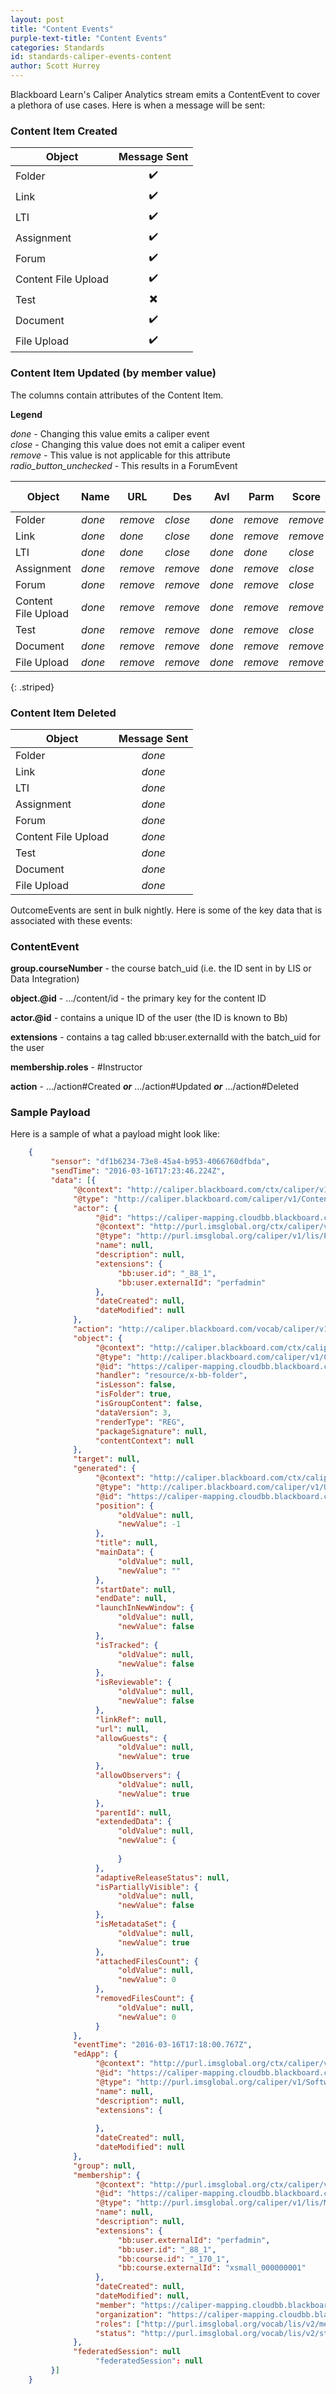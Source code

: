 ```yaml
---
layout: post
title: "Content Events" 
purple-text-title: "Content Events"
categories: Standards
id: standards-caliper-events-content
author: Scott Hurrey
---
```


Blackboard Learn's Caliper Analytics stream emits a ContentEvent to cover a
plethora of use cases. Here is when a message will be sent:


### Content Item Created

| Object | Message Sent |
| ------ |:------------:|
| Folder | :heavy_check_mark: |
| Link | :heavy_check_mark: |
| LTI | :heavy_check_mark: |
| Assignment | :heavy_check_mark: |
| Forum |:heavy_check_mark:  |
| Content File Upload | :heavy_check_mark: |
| Test | :heavy_multiplication_x: |
| Document | :heavy_check_mark: |
| File Upload | :heavy_check_mark: |

### Content Item Updated (by member value)

The columns contain attributes of the Content Item. 

**Legend**

<i class="material-icons">done</i> - Changing this value emits a caliper event<br />
<i class="material-icons">close</i> - Changing this value does not emit a caliper event<br />
<i class="material-icons">remove</i> - This value is not applicable for this attribute<br />
<i class="material-icons">radio_button_unchecked</i> - This results in a ForumEvent<br />

|  Object               |  Name                                  |  URL                                     |  Des                                     |  Avl                                   |  Parm                                    |  Score                                   |  Due   Date                              |  Start Date                            |  End   Date                            |  Disc                                                    |  Grp                                     |  Inst                                    |  Qs                                      |
|-----------------------|----------------------------------------|------------------------------------------|------------------------------------------|----------------------------------------|------------------------------------------|------------------------------------------|------------------------------------------|----------------------------------------|----------------------------------------|----------------------------------------------------------|------------------------------------------|------------------------------------------|------------------------------------------|
|  Folder               |  <i   class="material-icons">done</i>  |  <i   class="material-icons">remove</i>  |  <i   class="material-icons">close</i>   |  <i   class="material-icons">done</i>  |  <i   class="material-icons">remove</i>  |  <i   class="material-icons">remove</i>  |  <i   class="material-icons">remove</i>  |  <i   class="material-icons">done</i>  |  <i   class="material-icons">done</i>  |  <i   class="material-icons">close</i>                   |  <i   class="material-icons">remove</i>  |  <i   class="material-icons">remove</i>  |                                          |
|  Link                 |  <i   class="material-icons">done</i>  |  <i   class="material-icons">done</i>    |  <i   class="material-icons">close</i>   |  <i   class="material-icons">done</i>  |  <i   class="material-icons">remove</i>  |  <i   class="material-icons">remove</i>  |  <i   class="material-icons">remove</i>  |  <i   class="material-icons">done</i>  |  <i   class="material-icons">done</i>  |  <i   class="material-icons">close</i>                   |  <i   class="material-icons">remove</i>  |  <i   class="material-icons">remove</i>  |                                          |
|  LTI                  |  <i   class="material-icons">done</i>  |  <i   class="material-icons">done</i>    |  <i   class="material-icons">close</i>   |  <i   class="material-icons">done</i>  |  <i   class="material-icons">done</i>    |  <i   class="material-icons">close</i>   |  <i   class="material-icons">close</i>   |  <i   class="material-icons">done</i>  |  <i   class="material-icons">done</i>  |  <i   class="material-icons">radio_button_unchecked</i>  |  <i   class="material-icons">remove</i>  |  <i   class="material-icons">remove</i>  |  <i   class="material-icons">remove</i>  |
|  Assignment           |  <i   class="material-icons">done</i>  |  <i   class="material-icons">remove</i>  |  <i   class="material-icons">remove</i>  |  <i   class="material-icons">done</i>  |  <i   class="material-icons">remove</i>  |  <i   class="material-icons">close</i>   |  <i   class="material-icons">close</i>   |  <i   class="material-icons">done</i>  |  <i   class="material-icons">done</i>  |  <i   class="material-icons">radio_button_unchecked</i>  |  <i   class="material-icons">close</i>   |  <i   class="material-icons">done</i>    |  <i   class="material-icons">remove</i>  |
|  Forum                | <i class="material-icons">done</i>     |  <i   class="material-icons">remove</i>  |  <i   class="material-icons">remove</i>  |  <i   class="material-icons">done</i>  |  <i   class="material-icons">remove</i>  |  <i   class="material-icons">close</i>   |  <i   class="material-icons">close</i>   |  <i   class="material-icons">done</i>  |  <i   class="material-icons">done</i>  |  <i   class="material-icons">close</i>                   |  <i   class="material-icons">remove</i>  |  <i   class="material-icons">remove</i>  |  <i   class="material-icons">remove</i>  |
|  Content File Upload  |  <i   class="material-icons">done</i>  |  <i   class="material-icons">remove</i>  |  <i   class="material-icons">remove</i>  |  <i   class="material-icons">done</i>  |  <i   class="material-icons">remove</i>  |  <i   class="material-icons">remove</i>  |  <i   class="material-icons">remove</i>  |  <i   class="material-icons">done</i>  |  <i   class="material-icons">done</i>  |  <i   class="material-icons">close</i>                   |  <i   class="material-icons">remove</i>  |  <i   class="material-icons">done</i>    |  <i   class="material-icons">remove</i>  |
|  Test                 |  <i   class="material-icons">done</i>  |  <i   class="material-icons">remove</i>  |  <i   class="material-icons">remove</i>  |  <i   class="material-icons">done</i>  |  <i   class="material-icons">remove</i>  |  <i   class="material-icons">close</i>   |  <i   class="material-icons">close</i>   |  <i   class="material-icons">done</i>  |  <i   class="material-icons">done</i>  |  <i   class="material-icons">radio_button_unchecked</i>  |  <i   class="material-icons">close</i>   |  <i   class="material-icons">close</i>   |  <i   class="material-icons">close</i>   |
|  Document             |  <i   class="material-icons">done</i>  |  <i   class="material-icons">remove</i>  |  <i   class="material-icons">remove</i>  |  <i   class="material-icons">done</i>  |  <i   class="material-icons">remove</i>  |  <i   class="material-icons">remove</i>  |  <i   class="material-icons">remove</i>  |  <i   class="material-icons">done</i>  |  <i   class="material-icons">done</i>  |  <i   class="material-icons">close</i>                   |  <i   class="material-icons">remove</i>  |  <i   class="material-icons">done</i>    |  <i   class="material-icons">remove</i>  |
|  File Upload          |  <i   class="material-icons">done</i>  |  <i   class="material-icons">remove</i>  |  <i   class="material-icons">remove</i>  |  <i   class="material-icons">done</i>  |  <i   class="material-icons">remove</i>  |  <i   class="material-icons">remove</i>  |  <i   class="material-icons">remove</i>  |  <i   class="material-icons">done</i>  |  <i   class="material-icons">done</i>  |  <i   class="material-icons">close</i>                   |  <i   class="material-icons">remove</i>  |  <i   class="material-icons">done</i>    |  <i   class="material-icons">remove</i>  |
{: .striped}

### Content Item Deleted

| Object | Message Sent |
| ------ |:------------:|
| Folder | <i   class="material-icons">done</i>  |
| Link | <i   class="material-icons">done</i> |
| LTI | <i   class="material-icons">done</i>  |
| Assignment | <i   class="material-icons">done</i>  |
| Forum |<i   class="material-icons">done</i>   |
| Content File Upload | <i   class="material-icons">done</i>  |
| Test | <i   class="material-icons">done</i> |
| Document | <i   class="material-icons">done</i>  |
| File Upload | <i   class="material-icons">done</i>  |

OutcomeEvents are sent in bulk nightly. Here is some of the key data that is
associated with these events:

### ContentEvent

**group.courseNumber** - the course batch_uid (i.e. the ID sent in by LIS or Data Integration)

**object.@id** - …/content/id - the primary key for the content ID

**actor.@id** - contains a unique ID of the user (the ID is known to Bb)

**extensions** - contains a tag called bb:user.externalId with the batch_uid for the user

**membership.roles** - #Instructor

**action** - …/action#Created _**or**_ …/action#Updated _**or**_ …/action#Deleted

### Sample Payload

Here is a sample of what a payload might look like:

~~~ json
    {  
         "sensor": "df1b6234-73e8-45a4-b953-4066760dfbda",  
         "sendTime": "2016-03-16T17:23:46.224Z",  
         "data": [{  
              "@context": "http://caliper.blackboard.com/ctx/caliper/v1/Context",  
              "@type": "http://caliper.blackboard.com/caliper/v1/ContentEvent",  
              "actor": {  
                   "@id": "https://caliper-mapping.cloudbb.blackboard.com/v1/sites/df1b6234-73e8-45a4-b953-4066760dfbda/users/f902ceefcf8f41ae87570daa25158989",  
                   "@context": "http://purl.imsglobal.org/ctx/caliper/v1/Context",  
                   "@type": "http://purl.imsglobal.org/caliper/v1/lis/Person",  
                   "name": null,  
                   "description": null,  
                   "extensions": {  
                        "bb:user.id": "_88_1",  
                        "bb:user.externalId": "perfadmin"  
                   },  
                   "dateCreated": null,  
                   "dateModified": null  
              },  
              "action": "http://caliper.blackboard.com/vocab/caliper/v1/action#Create",  
              "object": {  
                   "@context": "http://caliper.blackboard.com/ctx/caliper/v1/Context",  
                   "@type": "http://caliper.blackboard.com/caliper/v1/Content",  
                   "@id": "https://caliper-mapping.cloudbb.blackboard.com/v1/sites/df1b6234-73e8-45a4-b953-4066760dfbda/content/_11206_1",  
                   "handler": "resource/x-bb-folder",  
                   "isLesson": false,  
                   "isFolder": true,  
                   "isGroupContent": false,  
                   "dataVersion": 3,  
                   "renderType": "REG",  
                   "packageSignature": null,  
                   "contentContext": null  
              },  
              "target": null,  
              "generated": {  
                   "@context": "http://caliper.blackboard.com/ctx/caliper/v1/Context",  
                   "@type": "http://caliper.blackboard.com/caliper/v1/UpdatedContentProperties",  
                   "@id": "https://caliper-mapping.cloudbb.blackboard.com/v1/sites/df1b6234-73e8-45a4-b953-4066760dfbda/content/_11206_1/updatedProperties",  
                   "position": {  
                        "oldValue": null,  
                        "newValue": -1  
                   },  
                   "title": null,  
                   "mainData": {  
                        "oldValue": null,  
                        "newValue": ""  
                   },  
                   "startDate": null,  
                   "endDate": null,  
                   "launchInNewWindow": {  
                        "oldValue": null,  
                        "newValue": false  
                   },  
                   "isTracked": {  
                        "oldValue": null,  
                        "newValue": false  
                   },  
                   "isReviewable": {  
                        "oldValue": null,  
                        "newValue": false  
                   },  
                   "linkRef": null,  
                   "url": null,  
                   "allowGuests": {  
                        "oldValue": null,  
                        "newValue": true  
                   },  
                   "allowObservers": {  
                        "oldValue": null,  
                        "newValue": true  
                   },  
                   "parentId": null,  
                   "extendedData": {  
                        "oldValue": null,  
                        "newValue": {  
                               
                        }  
                   },  
                   "adaptiveReleaseStatus": null,  
                   "isPartiallyVisible": {  
                        "oldValue": null,  
                        "newValue": false  
                   },  
                   "isMetadataSet": {  
                        "oldValue": null,  
                        "newValue": true  
                   },  
                   "attachedFilesCount": {  
                        "oldValue": null,  
                        "newValue": 0  
                   },  
                   "removedFilesCount": {  
                        "oldValue": null,  
                        "newValue": 0  
                   }  
              },  
              "eventTime": "2016-03-16T17:18:00.767Z",  
              "edApp": {  
                   "@context": "http://purl.imsglobal.org/ctx/caliper/v1/Context",  
                   "@id": "https://caliper-mapping.cloudbb.blackboard.com/v1/sites/df1b6234-73e8-45a4-b953-4066760dfbda/applications/learn",  
                   "@type": "http://purl.imsglobal.org/caliper/v1/SoftwareApplication",  
                   "name": null,  
                   "description": null,  
                   "extensions": {  
                          
                   },  
                   "dateCreated": null,  
                   "dateModified": null  
              },  
              "group": null,  
              "membership": {  
                   "@context": "http://purl.imsglobal.org/ctx/caliper/v1/Context",  
                   "@id": "https://caliper-mapping.cloudbb.blackboard.com/v1/sites/df1b6234-73e8-45a4-b953-4066760dfbda/courses/1c430b729888417399937d0bf02fa98b/members/f902ceefcf8f41ae87570daa25158989",  
                   "@type": "http://purl.imsglobal.org/caliper/v1/lis/Membership",  
                   "name": null,  
                   "description": null,  
                   "extensions": {  
                        "bb:user.externalId": "perfadmin",  
                        "bb:user.id": "_88_1",  
                        "bb:course.id": "_170_1",  
                        "bb:course.externalId": "xsmall_000000001"  
                   },  
                   "dateCreated": null,  
                   "dateModified": null,  
                   "member": "https://caliper-mapping.cloudbb.blackboard.com/v1/sites/df1b6234-73e8-45a4-b953-4066760dfbda/users/f902ceefcf8f41ae87570daa25158989",  
                   "organization": "https://caliper-mapping.cloudbb.blackboard.com/v1/sites/df1b6234-73e8-45a4-b953-4066760dfbda/courses/1c430b729888417399937d0bf02fa98b",  
                   "roles": ["http://purl.imsglobal.org/vocab/lis/v2/membership#Instructor"],  
                   "status": "http://purl.imsglobal.org/vocab/lis/v2/status#Active"  
              },  
              "federatedSession": null  
                   "federatedSession": null  
         }]  
    }
~~~